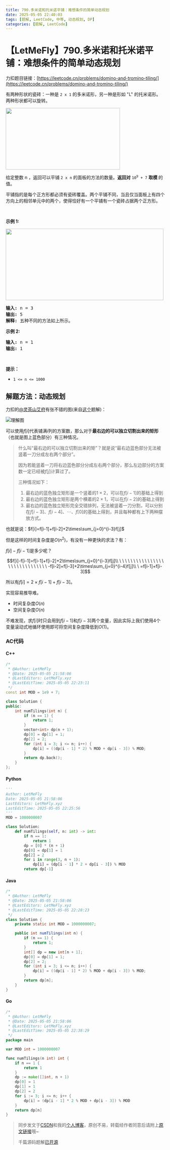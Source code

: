 ```yaml
---
title: 790.多米诺和托米诺平铺：难想条件的简单动态规划
date: 2025-05-05 22:40:03
tags: [题解, LeetCode, 中等, 动态规划, DP]
categories: [题解, LeetCode]
---
```


# 【LetMeFly】790.多米诺和托米诺平铺：难想条件的简单动态规划

力扣题目链接：[https://leetcode.cn/problems/domino-and-tromino-tiling/](https://leetcode.cn/problems/domino-and-tromino-tiling/)

<p>有两种形状的瓷砖：一种是&nbsp;<code>2 x 1</code> 的多米诺形，另一种是形如&nbsp;"L" 的托米诺形。两种形状都可以旋转。</p>

<p><img src="https://assets.leetcode.com/uploads/2021/07/15/lc-domino.jpg" style="height: 195px; width: 362px;" /></p>

<p>给定整数 n ，返回可以平铺&nbsp;<code>2 x n</code> 的面板的方法的数量。<strong>返回对</strong>&nbsp;<code>10<sup>9</sup>&nbsp;+ 7</code>&nbsp;<strong>取模&nbsp;</strong>的值。</p>

<p>平铺指的是每个正方形都必须有瓷砖覆盖。两个平铺不同，当且仅当面板上有四个方向上的相邻单元中的两个，使得恰好有一个平铺有一个瓷砖占据两个正方形。</p>

<p>&nbsp;</p>

<p><strong>示例 1:</strong></p>

<p><img src="https://assets.leetcode.com/uploads/2021/07/15/lc-domino1.jpg" style="height: 226px; width: 500px;" /></p>

<pre>
<strong>输入:</strong> n = 3
<strong>输出:</strong> 5
<strong>解释:</strong> 五种不同的方法如上所示。
</pre>

<p><strong>示例 2:</strong></p>

<pre>
<strong>输入:</strong> n = 1
<strong>输出:</strong> 1
</pre>

<p>&nbsp;</p>

<p><strong>提示：</strong></p>

<ul>
	<li><code>1 &lt;= n &lt;= 1000</code></li>
</ul>


    
## 解题方法：动态规划

力扣的[@灵茶山艾府](https://leetcode.cn/u/endlesscheng/)有张不错的图(来自[这个](https://leetcode.cn/problems/domino-and-tromino-tiling/solutions/1968516/by-endlesscheng-umpp/)题解)：

![理解图](https://pic.leetcode.cn/1668157188-nBzesC-790-5.png)

可以使用$f[i]$代表铺满$i$列的方案数，那么对于**最右边的可以独立切割出来的矩形**（也就是图上蓝色部分）有三种情况。

> 什么叫“最右边的可以独立切割出来的矩”？就是说“最右边蓝色部分无法被竖着一刀分成左右两个部分”。
>
> 因为若能竖着一刀将右边蓝色部分分成左右两个部分，那么左边部分的方案数一定已经被$f[j]$计算过了。
>
> 三种情况如下：
>
> 1. 最右边的蓝色独立矩形是一个竖着的$1\times 2$，可以在$f[i-1]$的基础上得到
> 2.  最右边的蓝色独立矩形是两个横着的$2\times 1$，可以在$f[i-2]$的基础上得到
> 3. 最右边的蓝色独立矩形完全交错排列，无法被竖着一刀分割，可以分别在$f[i-3]$、$f[i-4]$、$\cdots$、$f[0]$的基础上得到，并且每种都有上下两种摆放方式。

也就是说：$f[i]=f[i-1]+f[i-2]+2\times\sum_{j=0}^{i-3}f[j]$

但是这样的时间复杂度是$O(n^2)$，有没有一种更快的求法？有：

$f[i]-f[i-1]$是多少呢？

$$f[i]-f[i-1]=f[i-1]+f[i-2]+2\times\sum_{j=0}^{i-3}f[j]\\ \ \ \ \ \ \ \ \ \ \ \ \ \ \ \ \ \ \ \ \ \ \ \ \ \ \ \ \ \ \ -f[i-2]+f[i-3]+2\times\sum_{j=0}^{i-4}f[j]\\ \ =f[i-1]+f[i-3]$$

所以有$f[i]=2\times f[i-1]+f[i-3]$。

实现容易推导难。

+ 时间复杂度$O(n)$
+ 空间复杂度$O(n)$

不难发现，求$f[i]$时只会用到$f[i-1]$和$f[i-3]$两个变量，因此实际上我们使用$4$个变量滚动式地循环使用即可将空间复杂度降低到$O(1)$。

### AC代码

#### C++

```cpp
/*
 * @Author: LetMeFly
 * @Date: 2025-05-05 21:58:06
 * @LastEditors: LetMeFly.xyz
 * @LastEditTime: 2025-05-05 22:23:11
 */
const int MOD = 1e9 + 7;

class Solution {
public:
    int numTilings(int n) {
        if (n == 1) {
            return 1;
        }
        vector<int> dp(n + 1);
        dp[0] = dp[1] = 1;
        dp[2] = 2;
        for (int i = 3; i <= n; i++) {
            dp[i] = ((dp[i - 1] * 2) % MOD + dp[i - 3]) % MOD;
        }
        return dp.back();
    }
};
```

#### Python

```python
'''
Author: LetMeFly
Date: 2025-05-05 21:58:06
LastEditors: LetMeFly.xyz
LastEditTime: 2025-05-05 22:25:56
'''
MOD = 1000000007

class Solution:
    def numTilings(self, n: int) -> int:
        if n == 1:
            return 1
        dp = [0] * (n + 1)
        dp[0] = dp[1] = 1
        dp[2] = 2
        for i in range(3, n + 1):
            dp[i] = (dp[i - 1] * 2 + dp[i - 3]) % MOD
        return dp[-1]
```

#### Java

```java
/*
 * @Author: LetMeFly
 * @Date: 2025-05-05 21:58:06
 * @LastEditors: LetMeFly.xyz
 * @LastEditTime: 2025-05-05 22:28:23
 */
class Solution {
    private static int MOD = 1000000007;

    public int numTilings(int n) {
        if (n == 1) {
            return 1;
        }
        int[] dp = new int[n + 1];
        dp[0] = dp[1] = 1;
        dp[2] = 2;
        for (int i = 3; i <= n; i++) {
            dp[i] = ((dp[i - 1] * 2) % MOD + dp[i - 3]) % MOD;
        }
        return dp[n];
    }
}
```

#### Go

```go
/*
 * @Author: LetMeFly
 * @Date: 2025-05-05 21:58:06
 * @LastEditors: LetMeFly.xyz
 * @LastEditTime: 2025-05-05 22:38:29
 */
package main

var MOD int = 1000000007

func numTilings(n int) int {
    if n == 1 {
        return 1
    }
    dp := make([]int, n + 1)
    dp[0] = 1
    dp[1] = 1
    dp[2] = 2
    for i := 3; i <= n; i++ {
        dp[i] = (dp[i - 1] * 2 % MOD + dp[i - 3]) % MOD
    }
    return dp[n]
}
```

> 同步发文于[CSDN](https://letmefly.blog.csdn.net/article/details/147724251)和我的[个人博客](https://blog.letmefly.xyz/)，原创不易，转载经作者同意后请附上[原文链接](https://blog.letmefly.xyz/2025/05/05/LeetCode%200790.%E5%A4%9A%E7%B1%B3%E8%AF%BA%E5%92%8C%E6%89%98%E7%B1%B3%E8%AF%BA%E5%B9%B3%E9%93%BA/)哦~
>
> 千篇源码题解[已开源](https://github.com/LetMeFly666/LeetCode)
